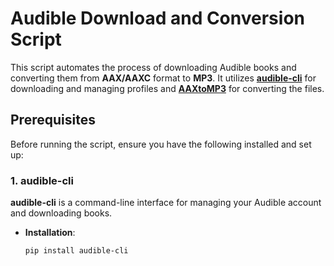# Audible Download and Conversion Script

This script automates the process of downloading Audible books and converting them from **AAX/AAXC** format to **MP3**. It utilizes **[audible-cli](https://github.com/mkb79/audible-cli)** for downloading and managing profiles and **[AAXtoMP3](https://github.com/josuebatista/AAXtoMP3)** for converting the files.

## Prerequisites

Before running the script, ensure you have the following installed and set up:

### 1. audible-cli
**audible-cli** is a command-line interface for managing your Audible account and downloading books.

- **Installation**:
  ```bash
  pip install audible-cli
